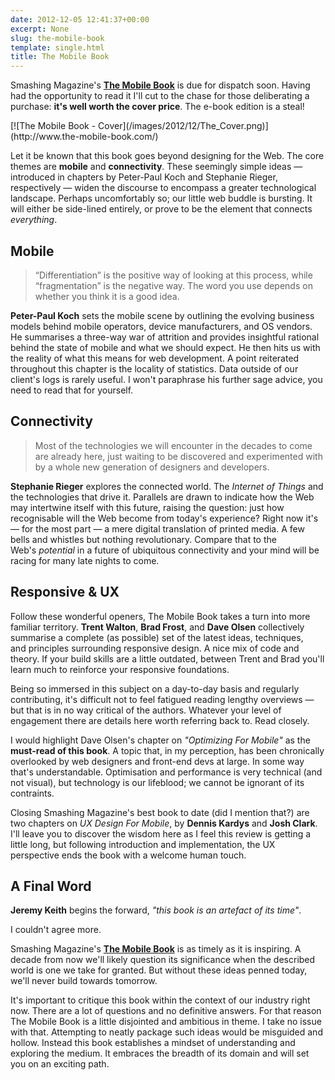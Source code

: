 ```yaml
---
date: 2012-12-05 12:41:37+00:00
excerpt: None
slug: the-mobile-book
template: single.html
title: The Mobile Book
---
```


Smashing Magazine's **[The Mobile Book](https://shop.smashingmagazine.com/the-mobile-book.html)** is due for dispatch soon. Having had the opportunity to read it I'll cut to the chase for those deliberating a purchase: **it's well worth the cover price**. The e-book edition is a steal!

<p class="post__image">[![The Mobile Book - Cover](/images/2012/12/The_Cover.png)](http://www.the-mobile-book.com/)</p>

Let it be known that this book goes beyond designing for the Web. The core themes are **mobile** and **connectivity**. These seemingly simple ideas — introduced in chapters by Peter-Paul Koch and Stephanie Rieger, respectively — widen the discourse to encompass a greater technological landscape. Perhaps uncomfortably so; our little web buddle is bursting. It will either be side-lined entirely, or prove to be the element that connects _everything_.


## Mobile




<blockquote><p>“Differentiation” is the positive way of looking at this process, while “fragmentation” is the negative way. The word you use depends on whether you think it is a good idea.</p></blockquote>


**Peter-Paul Koch** sets the mobile scene by outlining the evolving business models behind mobile operators, device manufacturers, and OS vendors. He summarises a three-way war of attrition and provides insightful rational behind the state of mobile and what we should expect. He then hits us with the reality of what this means for web development. A point reiterated throughout this chapter is the locality of statistics. Data outside of our client's logs is rarely useful. I won't paraphrase his further sage advice, you need to read that for yourself.


## Connectivity




<blockquote><p>Most of the technologies we will encounter in the decades to come are already here, just waiting to be discovered and experimented with by a whole new generation of designers and developers.</p></blockquote>


**Stephanie Rieger** explores the connected world. The _Internet of Things_ and the technologies that drive it. Parallels are drawn to indicate how the Web may intertwine itself with this future, raising the question: just how recognisable will the Web become from today's experience? Right now it's — for the most part — a mere digital translation of printed media. A few bells and whistles but nothing revolutionary. Compare that to the Web's _potential_ in a future of ubiquitous connectivity and your mind will be racing for many late nights to come.


## Responsive & UX


Follow these wonderful openers, The Mobile Book takes a turn into more familiar territory. **Trent Walton**, **Brad Frost**, and **Dave Olsen** collectively summarise a complete (as possible) set of the latest ideas, techniques, and principles surrounding responsive design. A nice mix of code and theory. If your build skills are a little outdated, between Trent and Brad you'll learn much to reinforce your responsive foundations.

Being so immersed in this subject on a day-to-day basis and regularly contributing, it's difficult not to feel fatigued reading lengthy overviews — but that is in no way critical of the authors. Whatever your level of engagement there are details here worth referring back to. Read closely.

I would highlight Dave Olsen's chapter on _"Optimizing For Mobile"_ as the **must-read of this book**. A topic that, in my perception, has been chronically overlooked by web designers and front-end devs at large. In some way that's understandable. Optimisation and performance is very technical (and not visual), but technology is our lifeblood; we cannot be ignorant of its contraints.

Closing Smashing Magazine's best book to date (did I mention that?) are two chapters on _UX Design For Mobile_, by **Dennis Kardys** and **Josh Clark**. I'll leave you to discover the wisdom here as I feel this review is getting a little long, but following introduction and implementation, the UX perspective ends the book with a welcome human touch.


## A Final Word


**Jeremy Keith** begins the forward, _"this book is an artefact of its time"_.

I couldn't agree more.

Smashing Magazine's **[The Mobile Book](https://shop.smashingmagazine.com/the-mobile-book.html)** is as timely as it is inspiring. A decade from now we'll likely question its significance when the described world is one we take for granted. But without these ideas penned today, we'll never build towards tomorrow.

It's important to critique this book within the context of our industry right now. There are a lot of questions and no definitive answers. For that reason The Mobile Book is a little disjointed and ambitious in theme. I take no issue with that. Attempting to neatly package such ideas would be misguided and hollow. Instead this book establishes a mindset of understanding and exploring the medium. It embraces the breadth of its domain and will set you on an exciting path.
